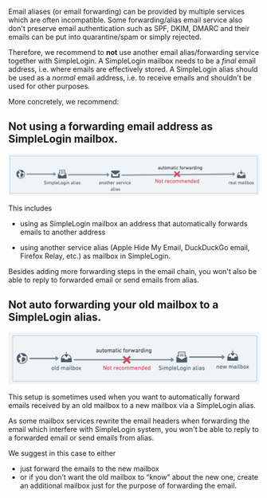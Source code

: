 Email aliases (or email forwarding) can be provided by multiple services which are often incompatible. Some forwarding/alias email service also don't preserve email authentication such as SPF, DKIM, DMARC and their emails can be put into quarantine/spam or simply rejected.

Therefore, we recommend to **not** use another email alias/forwarding service together with SimpleLogin. A SimpleLogin mailbox needs to be a *final* email address, i.e. where emails are effectively stored. A SimpleLogin alias should be used as a *normal* email address, i.e. to receive emails and shouldn't be used for other purposes.

More concretely, we recommend:

##	Not using a forwarding email address as SimpleLogin mailbox. 

![](anti-phishing/mailbox-is-alias.png)

This includes 

- using as SimpleLogin mailbox an address that automatically forwards emails to another address

- using another service alias (Apple Hide My Email, DuckDuckGo email, Firefox Relay, etc.) as mailbox in SimpleLogin. 

Besides adding more forwarding steps in the email chain, you won't also be able to reply to forwarded email or send emails from alias. 


## Not auto forwarding your old mailbox to a SimpleLogin alias. 

![](anti-phishing/old-mailbox.png)

This setup is sometimes used when you want to automatically forward emails received by an old mailbox to a new mailbox via a SimpleLogin alias.

As some mailbox services rewrite the email headers when forwarding the email which interfere with SimpleLogin system, you won't be able to reply to a forwarded email or send emails from alias. 

We suggest in this case to either 

- just forward the emails to the new mailbox 
- or if you don’t want the old mailbox to “know” about the new one, create an additional mailbox just for the purpose of forwarding the email.


